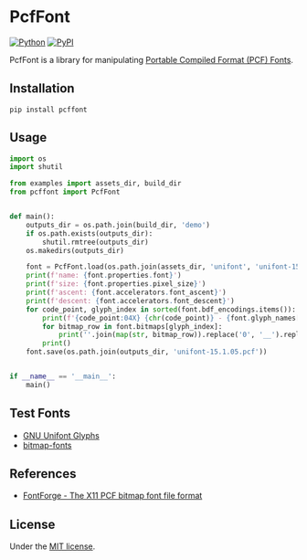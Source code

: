 # PcfFont

[![Python](https://img.shields.io/badge/python-3.11-brightgreen)](https://www.python.org)
[![PyPI](https://img.shields.io/pypi/v/pcffont)](https://pypi.org/project/pcffont/)

PcfFont is a library for manipulating [Portable Compiled Format (PCF) Fonts](https://en.wikipedia.org/wiki/Portable_Compiled_Format).

## Installation

```shell
pip install pcffont
```

## Usage

```python
import os
import shutil

from examples import assets_dir, build_dir
from pcffont import PcfFont


def main():
    outputs_dir = os.path.join(build_dir, 'demo')
    if os.path.exists(outputs_dir):
        shutil.rmtree(outputs_dir)
    os.makedirs(outputs_dir)

    font = PcfFont.load(os.path.join(assets_dir, 'unifont', 'unifont-15.1.05.pcf'))
    print(f'name: {font.properties.font}')
    print(f'size: {font.properties.pixel_size}')
    print(f'ascent: {font.accelerators.font_ascent}')
    print(f'descent: {font.accelerators.font_descent}')
    for code_point, glyph_index in sorted(font.bdf_encodings.items()):
        print(f'{code_point:04X} {chr(code_point)} - {font.glyph_names[glyph_index]}')
        for bitmap_row in font.bitmaps[glyph_index]:
            print(''.join(map(str, bitmap_row)).replace('0', '__').replace('1', '**'))
        print()
    font.save(os.path.join(outputs_dir, 'unifont-15.1.05.pcf'))


if __name__ == '__main__':
    main()
```

## Test Fonts

- [GNU Unifont Glyphs](https://unifoundry.com/unifont/index.html)
- [bitmap-fonts](https://github.com/masaeedu/bitmap-fonts)

## References

- [FontForge - The X11 PCF bitmap font file format](https://fontforge.org/docs/techref/pcf-format.html)

## License

Under the [MIT license](LICENSE).
